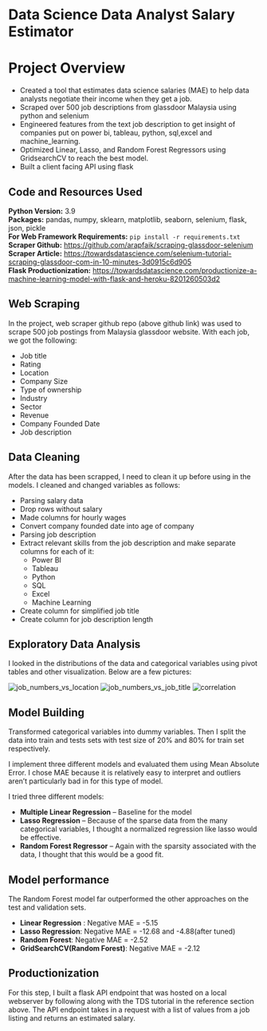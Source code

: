 # Data Science Data Analyst Salary Estimator
# Project Overview 
* Created a tool that estimates data science salaries (MAE) to help data analysts negotiate their income when they get a job.
* Scraped over 500 job descriptions from glassdoor Malaysia using python and selenium
* Engineered features from the text job description to get insight of companies put on power bi, tableau, python, sql,excel and machine_learning. 
* Optimized Linear, Lasso, and Random Forest Regressors using GridsearchCV to reach the best model. 
* Built a client facing API using flask 

## Code and Resources Used 
**Python Version:** 3.9  
**Packages:** pandas, numpy, sklearn, matplotlib, seaborn, selenium, flask, json, pickle  
**For Web Framework Requirements:**  ```pip install -r requirements.txt```  
**Scraper Github:** https://github.com/arapfaik/scraping-glassdoor-selenium  
**Scraper Article:** https://towardsdatascience.com/selenium-tutorial-scraping-glassdoor-com-in-10-minutes-3d0915c6d905  
**Flask Productionization:** https://towardsdatascience.com/productionize-a-machine-learning-model-with-flask-and-heroku-8201260503d2

## Web Scraping
In the project, web scraper github repo (above github link) was used to scrape 500 job postings from Malaysia glassdoor website. With each job, we got the following:
*	Job title
*	Rating
*	Location
*	Company Size
*	Type of ownership 
*	Industry
*	Sector
*	Revenue
*	Company Founded Date
*	Job description

## Data Cleaning
After the data has been scrapped, I need to clean it up before using in the models. I cleaned and changed variables as follows:

*	Parsing salary data
*	Drop rows without salary 
*	Made columns for hourly wages  
*	Convert company founded date into age of company 
*   Parsing job description
*   Extract relevant skills from the job description and make separate columns for each of it:
    * Power BI  
    * Tableau  
    * Python  
    * SQL  
    * Excel 
    * Machine Learning
*	Create column for simplified job title
*	Create column for job description length 

## Exploratory Data Analysis
I looked in the distributions of the data and categorical variables using pivot tables and other visualization. Below are a few pictures:

![job_numbers_vs_location](https://user-images.githubusercontent.com/72549846/130232033-0a0d2975-73b4-4d5f-8aff-03b843a8bde0.PNG "Job numbers vs Location")
![job_numbers_vs_job_title](https://user-images.githubusercontent.com/72549846/130231975-cad78558-a547-453e-a6df-00476610a840.PNG "Job numbers vs Job title")
![correlation](https://user-images.githubusercontent.com/72549846/130231915-da92536c-b6f2-4e53-b892-8eb0a17a4acf.PNG "Correlations")

## Model Building 
Transformed categorical variables into dummy variables. Then I split the data into train and tests sets with test size of 20% and 80% for train set respectively.  

I implement three different models and evaluated them using Mean Absolute Error. I chose MAE because it is relatively easy to interpret and outliers aren’t particularly bad in for this type of model.   

I tried three different models:
*	**Multiple Linear Regression** – Baseline for the model
*	**Lasso Regression** – Because of the sparse data from the many categorical variables, I thought a normalized regression like lasso would be effective.
*	**Random Forest Regressor** – Again with the sparsity associated with the data, I thought that this would be a good fit. 

## Model performance
The Random Forest model far outperformed the other approaches on the test and validation sets. 
*	**Linear Regression** : Negative MAE = -5.15
*	**Lasso Regression**: Negative MAE = -12.68 and -4.88(after tuned)
*	**Random Forest**: Negative MAE = -2.52
*	**GridSearchCV(Random Forest)**: Negative MAE = -2.12
## Productionization 
For this step, I built a flask API endpoint that was hosted on a local webserver by following along with the TDS tutorial in the reference section above. The API endpoint takes in a request with a list of values from a job listing and returns an estimated salary. 
